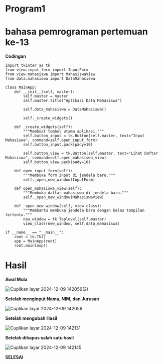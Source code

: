 # Program1
# bahasa pemrograman pertemuan ke-13
**Codingan**

```
import tkinter as tk
from view.input_form import InputForm
from view.mahasiswa import MahasiswaView
from data.mahasiswa import DataMahasiswa

class MainApp:
    def __init__(self, master):
        self.master = master
        self.master.title("Aplikasi Data Mahasiswa")

        self.data_mahasiswa = DataMahasiswa()

        self._create_widgets()

    def _create_widgets(self):
        """Membuat tombol utama aplikasi."""
        self.button_input = tk.Button(self.master, text="Input Mahasiswa", command=self.open_input_form)
        self.button_input.pack(pady=10)

        self.button_view = tk.Button(self.master, text="Lihat Daftar Mahasiswa", command=self.open_mahasiswa_view)
        self.button_view.pack(pady=10)

    def open_input_form(self):
        """Membuka form input di jendela baru."""
        self._open_new_window(InputForm)

    def open_mahasiswa_view(self):
        """Membuka daftar mahasiswa di jendela baru."""
        self._open_new_window(MahasiswaView)

    def _open_new_window(self, view_class):
        """Membantu membuka jendela baru dengan kelas tampilan tertentu."""
        new_window = tk.Toplevel(self.master)
        view_class(new_window, self.data_mahasiswa)

if __name__ == "__main__":
    root = tk.Tk()
    app = MainApp(root)
    root.mainloop()
```


# Hasil
**Awal Mula**

![Cuplikan layar 2024-12-09 142056(2)](https://github.com/user-attachments/assets/df156b46-4adb-4a95-ad15-9e0b6152dfd4)


**Setelah menginput Nama, NIM, dan Jurusan**

![Cuplikan layar 2024-12-09 142056](https://github.com/user-attachments/assets/69dd4098-3e8c-4ccf-aa53-f4dca987701d)


**Setelah mengubah Hasil**

![Cuplikan layar 2024-12-09 142131](https://github.com/user-attachments/assets/46895839-4bfc-4dfc-8bde-9885171a5f21)


**Setelah dihapus salah satu hasil**

![Cuplikan layar 2024-12-09 142145](https://github.com/user-attachments/assets/4883da50-1554-4e65-b509-9f7f0b4be0a4)


**SELESAI**
